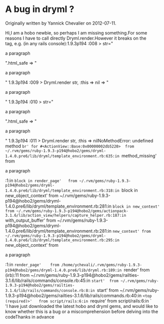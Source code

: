 # A bug in dryml ?

Originally written by Yannick Chevalier on 2012-07-11.

Hi,I am a hobo newbie, so perhaps I am missing something.For some reasons I have to call directly Dryml.render.However it breaks on the <br> tag, e.g. (in any rails console):1.9.3p194 :008 > str="<p>a paragraph</p>".html_safe => "<p>a paragraph</p>" 1.9.3p194 :009 > Dryml.render str, :this => nil => "<p>a paragraph</p>" 1.9.3p194 :010 > str="<br /><p>a paragraph</p>".html_safe => "<br /><p>a paragraph</p>" 1.9.3p194 :011 > Dryml.render str, :this => nilNoMethodError: undefined method `br' for #<ActionView::Base:0x00000002db5220>	from ~/.rvm/gems/ruby-1.9.3-p194@hobo2/gems/dryml-1.4.0.pre6/lib/dryml/template_environment.rb:635:in `method_missing'	from <br /><p>a paragraph</p>:1:in `block in render_page'	from ~/.rvm/gems/ruby-1.9.3-p194@hobo2/gems/dryml-1.4.0.pre6/lib/dryml/template_environment.rb:318:in `block in new_object_context'	from ~/.rvm/gems/ruby-1.9.3-p194@hobo2/gems/dryml-1.4.0.pre6/lib/dryml/template_environment.rb:281:in `block in new_context'	from ~/.rvm/gems/ruby-1.9.3-p194@hobo2/gems/actionpack-3.1.6/lib/action_view/helpers/capture_helper.rb:187:in `with_output_buffer'	from ~/.rvm/gems/ruby-1.9.3-p194@hobo2/gems/dryml-1.4.0.pre6/lib/dryml/template_environment.rb:281:in `new_context'	from ~/.rvm/gems/ruby-1.9.3-p194@hobo2/gems/dryml-1.4.0.pre6/lib/dryml/template_environment.rb:295:in `new_object_context'	from <br /><p>a paragraph</p>:1:in `render_page'	from /home/ychevali/.rvm/gems/ruby-1.9.3-p194@hobo2/gems/dryml-1.4.0.pre6/lib/dryml.rb:189:in `render'	from (irb):11	from ~/.rvm/gems/ruby-1.9.3-p194@hobo2/gems/railties-3.1.6/lib/rails/commands/console.rb:45:in `start'	from ~/.rvm/gems/ruby-1.9.3-p194@hobo2/gems/railties-3.1.6/lib/rails/commands/console.rb:8:in `start'	from ~/.rvm/gems/ruby-1.9.3-p194@hobo2/gems/railties-3.1.6/lib/rails/commands.rb:40:in `<top (required)>'	from script/rails:6:in `require'	from script/rails:6:in `<main>'I have just downloaded the latest hobo and dryml gems, and would like to know whether this is a bug or a miscomprehension before delving into the codeThanks in advance